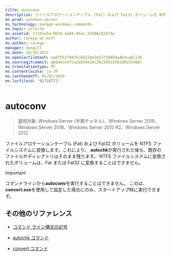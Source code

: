```yaml
---
title: autoconv
description: ファイルアロケーションテーブル (Fat) および Fat32 ボリュームを NTFS ファイルシステムに変換する autoconv コマンドのリファレンストピックです。
ms.prod: windows-server
ms.technology: manage-windows-commands
ms.topic: article
ms.assetid: 17281e54-0b18-4e84-94ac-24586c82df4e
author: coreyp-at-msft
ms.author: coreyp
manager: dongill
ms.date: 10/16/2017
ms.openlocfilehash: ea8f55270435c6632be2e527569b4a4b4ca81136
ms.sourcegitcommit: ab64dc83fca28039416c26226815502d0193500c
ms.translationtype: MT
ms.contentlocale: ja-JP
ms.lasthandoff: 05/01/2020
ms.locfileid: "82718772"
---
```

# <a name="autoconv"></a>autoconv

> 適用対象: Windows Server (半期チャネル)、Windows Server 2019、Windows Server 2016、Windows Server 2012 R2、Windows Server 2012

ファイルアロケーションテーブル (Fat) および Fat32 ボリュームを NTFS ファイルシステムに変換します。これにより、 **autochk**が実行された後も、既存のファイルやディレクトリはそのまま残ります。 NTFS ファイルシステムに変換されたボリュームは、Fat または Fat32 に変換することはできません。

> [!IMPORTANT]
> コマンドラインから**autoconv**を実行することはできません。 このは、 **convert.exe**を使用して設定した場合にのみ、スタートアップ時に実行できます。

## <a name="additional-references"></a>その他のリファレンス

- [コマンド ライン構文の記号](command-line-syntax-key.md)

- [autochk コマンド](autochk.md)

- [convert コマンド](convert.md)
